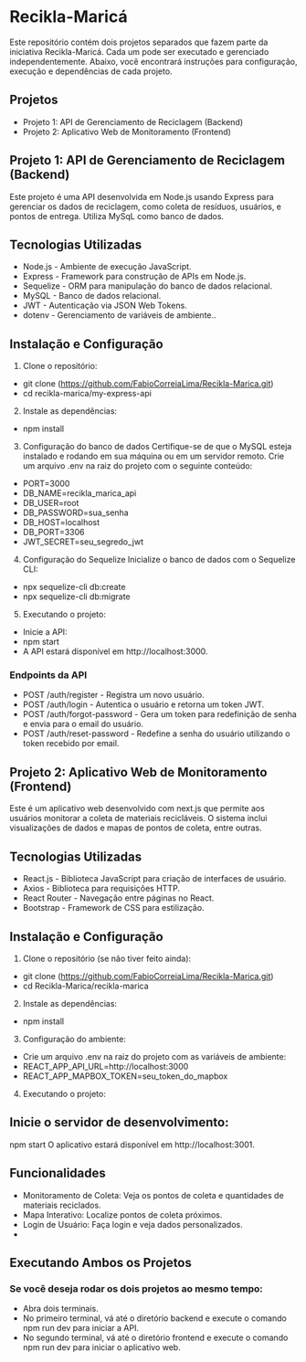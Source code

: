 # Recikla-Maricá


Este repositório contém dois projetos separados que fazem parte da iniciativa Recikla-Maricá. Cada um pode ser executado e gerenciado independentemente. Abaixo, você encontrará instruções para configuração, execução e dependências de cada projeto.
## Projetos
- Projeto 1: API de Gerenciamento de Reciclagem (Backend)
- Projeto 2: Aplicativo Web de Monitoramento (Frontend)

## Projeto 1: API de Gerenciamento de Reciclagem (Backend)
Este projeto é uma API desenvolvida em Node.js usando Express para gerenciar os dados de reciclagem, como coleta de resíduos, usuários, e pontos de entrega. Utiliza MySqL como banco de dados.

## Tecnologias Utilizadas
- Node.js - Ambiente de execução JavaScript.
- Express - Framework para construção de APIs em Node.js.
- Sequelize - ORM para manipulação do banco de dados relacional.
- MySQL - Banco de dados relacional.
- JWT - Autenticação via JSON Web Tokens.
- dotenv - Gerenciamento de variáveis de ambiente..


## Instalação e Configuração
1. Clone o repositório:
- git clone (https://github.com/FabioCorreiaLima/Recikla-Marica.git)
- cd recikla-marica/my-express-api
2. Instale as dependências:
- npm install

3. Configuração do banco de dados
Certifique-se de que o MySQL esteja instalado e rodando em sua máquina ou em um servidor remoto. Crie um arquivo .env na raiz do projeto com o seguinte conteúdo:

- PORT=3000
- DB_NAME=recikla_marica_api
- DB_USER=root
- DB_PASSWORD=sua_senha
- DB_HOST=localhost
- DB_PORT=3306
- JWT_SECRET=seu_segredo_jwt


4. Configuração do Sequelize
Inicialize o banco de dados com o Sequelize CLI:


- npx sequelize-cli db:create
- npx sequelize-cli db:migrate
5. Executando o projeto:
- Inicie a API:
- npm start
- A API estará disponível em http://localhost:3000.

### Endpoints da API
- POST /auth/register - Registra um novo usuário.
- POST /auth/login - Autentica o usuário e retorna um token JWT.
- POST /auth/forgot-password - Gera um token para redefinição de senha e envia para o email do usuário.
- POST /auth/reset-password - Redefine a senha do usuário utilizando o token recebido por email.

## Projeto 2: Aplicativo Web de Monitoramento (Frontend)
Este é um aplicativo web desenvolvido com next.js que permite aos usuários monitorar a coleta de materiais recicláveis. O sistema inclui visualizações de dados e mapas de pontos de coleta, entre outras.

## Tecnologias Utilizadas
- React.js - Biblioteca JavaScript para criação de interfaces de usuário.
- Axios - Biblioteca para requisições HTTP.
- React Router - Navegação entre páginas no React.
- Bootstrap - Framework de CSS para estilização.
## Instalação e Configuração
1. Clone o repositório (se não tiver feito ainda):
- git clone (https://github.com/FabioCorreiaLima/Recikla-Marica.git)
- cd Recikla-Marica/recikla-marica
2. Instale as dependências:
- npm install
3. Configuração do ambiente:
- Crie um arquivo .env na raiz do projeto com as variáveis de ambiente:
- REACT_APP_API_URL=http://localhost:3000
- REACT_APP_MAPBOX_TOKEN=seu_token_do_mapbox

4. Executando o projeto:
## Inicie o servidor de desenvolvimento:
npm start
O aplicativo estará disponível em http://localhost:3001.

## Funcionalidades
- Monitoramento de Coleta: Veja os pontos de coleta e quantidades de materiais reciclados.
- Mapa Interativo: Localize pontos de coleta próximos.
- Login de Usuário: Faça login e veja dados personalizados.
- 
## Executando Ambos os Projetos
### Se você deseja rodar os dois projetos ao mesmo tempo:

- Abra dois terminais.
- No primeiro terminal, vá até o diretório backend e execute o comando npm run dev para iniciar a API.
- No segundo terminal, vá até o diretório frontend e execute o comando npm run dev para iniciar o aplicativo web.
